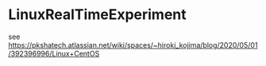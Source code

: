 # LinuxRealTimeExperiment

see https://pkshatech.atlassian.net/wiki/spaces/~hiroki_kojima/blog/2020/05/01/392396996/Linux+CentOS

